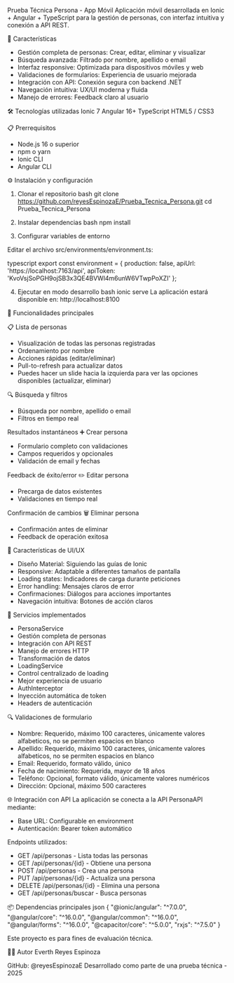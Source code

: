 Prueba Técnica Persona - App Móvil
Aplicación móvil desarrollada en Ionic + Angular + TypeScript para la gestión de personas, con interfaz intuitiva y conexión a API REST.

🚀 Características
- Gestión completa de personas: Crear, editar, eliminar y visualizar
- Búsqueda avanzada: Filtrado por nombre, apellido o email
- Interfaz responsive: Optimizada para dispositivos móviles y web
- Validaciones de formularios: Experiencia de usuario mejorada
- Integración con API: Conexión segura con backend .NET
- Navegación intuitiva: UX/UI moderna y fluida
- Manejo de errores: Feedback claro al usuario

🛠️ Tecnologías utilizadas
Ionic 7
Angular 16+
TypeScript
HTML5 / CSS3

📋 Prerrequisitos
- Node.js 16 o superior
- npm o yarn
- Ionic CLI
- Angular CLI

⚙️ Instalación y configuración

1. Clonar el repositorio
bash
git clone https://github.com/reyesEspinozaE/Prueba_Tecnica_Persona.git
cd Prueba_Tecnica_Persona

3. Instalar dependencias
bash
npm install

5. Configurar variables de entorno
   
Editar el archivo src/environments/environment.ts:

typescript
export const environment = {
  production: false,
  apiUrl: 'https://localhost:7163/api',
  apiToken: 'KvoVsjSoPGH9ojSB3x3QE4BVWl4m6unW6VTwpPoXZI'
};

4. Ejecutar en modo desarrollo
bash
ionic serve
La aplicación estará disponible en: http://localhost:8100

🎯 Funcionalidades principales

📋 Lista de personas
- Visualización de todas las personas registradas
- Ordenamiento por nombre
- Acciones rápidas (editar/eliminar)
- Pull-to-refresh para actualizar datos
- Puedes hacer un slide hacia la izquierda para ver las opciones disponibles (actualizar, eliminar)

🔍 Búsqueda y filtros
- Búsqueda por nombre, apellido o email
- Filtros en tiempo real

Resultados instantáneos
➕ Crear persona

- Formulario completo con validaciones
- Campos requeridos y opcionales
- Validación de email y fechas

Feedback de éxito/error
✏️ Editar persona
- Precarga de datos existentes
- Validaciones en tiempo real

Confirmación de cambios
🗑️ Eliminar persona

- Confirmación antes de eliminar
- Feedback de operación exitosa

🎨 Características de UI/UX

- Diseño Material: Siguiendo las guías de Ionic
- Responsive: Adaptable a diferentes tamaños de pantalla
- Loading states: Indicadores de carga durante peticiones
- Error handling: Mensajes claros de error
- Confirmaciones: Diálogos para acciones importantes
- Navegación intuitiva: Botones de acción claros

🔧 Servicios implementados

- PersonaService
- Gestión completa de personas
- Integración con API REST
- Manejo de errores HTTP
- Transformación de datos
- LoadingService
- Control centralizado de loading
- Mejor experiencia de usuario
- AuthInterceptor
- Inyección automática de token
- Headers de autenticación

🔍 Validaciones de formulario

- Nombre: Requerido, máximo 100 caracteres, únicamente valores alfabeticos, no se permiten espacios en blanco
- Apellido: Requerido, máximo 100 caracteres, únicamente valores alfabeticos, no se permiten espacios en blanco
- Email: Requerido, formato válido, único
- Fecha de nacimiento: Requerida, mayor de 18 años
- Teléfono: Opcional, formato válido, únicamente valores numéricos
- Dirección: Opcional, máximo 500 caracteres
  
🌐 Integración con API
La aplicación se conecta a la API PersonaAPI mediante:

- Base URL: Configurable en environment
- Autenticación: Bearer token automático

Endpoints utilizados:
- GET /api/personas - Lista todas las personas
- GET /api/personas/{id} - Obtiene una persona
- POST /api/personas - Crea una persona
- PUT /api/personas/{id} - Actualiza una persona
- DELETE /api/personas/{id} - Elimina una persona
- GET /api/personas/buscar - Busca personas

📦 Dependencias principales
json
{
  "@ionic/angular": "^7.0.0",
  "@angular/core": "^16.0.0",
  "@angular/common": "^16.0.0",
  "@angular/forms": "^16.0.0",
  "@capacitor/core": "^5.0.0",
  "rxjs": "^7.5.0"
}

Este proyecto es para fines de evaluación técnica.

👨‍💻 Autor
Everth Reyes Espinoza

GitHub: @reyesEspinozaE
Desarrollado como parte de una prueba técnica - 2025

